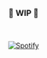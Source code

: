 &nbsp;<div align="center">
### 🚧 WIP 🚧
</div>

&nbsp;<div align="center">
  [![Spotify](https://github-spotify-widget-seven.vercel.app/api/spotify?background_color=0d1117&border_color=ffffff)](https://open.spotify.com/user/31y5kedrcvl2y7yv5e7pcgdjbhma)
</div>






<!--
**dotRarufu/dotRarufu** is a ✨ _special_ ✨ repository because its `README.md` (this file) appears on your GitHub profile.

Here are some ideas to get you started:

- 🔭 I’m currently working on ...
- 🌱 I’m currently learning ...
- 👯 I’m looking to collaborate on ...
- 🤔 I’m looking for help with ...
- 💬 Ask me about ...
- 📫 How to reach me: ...
- 😄 Pronouns: ...
- ⚡ Fun fact: ...
-->

